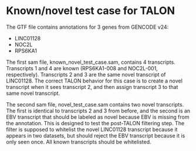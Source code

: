# Known/novel test case for TALON
The GTF file contains annotations for 3 genes from GENCODE v24:
* LINC01128
* NOC2L
* RPS6KA1

The first sam file, known_novel_test_case.sam, contains 4 transcripts. Transcripts
1 and 4 are known (RPS6KA1-008 and NOC2L-001, respectively). Transcripts 2 and 3
are the same novel transcript of LINC01128. The correct TALON behavior for this case
is to create a novel transcript when it sees transcript 2, and then assign 
transcript 3 to that same novel transcript.

The second sam file, novel_test_case.sam contains two novel transcripts. The first 
is identical to transcripts 2 and 3 from before, and the second is an EBV transcript
that should be labeled as novel because EBV is missing from the annotation. 
This is designed to test the post-TALON filtering step. The filter is supposed to
whitelist the novel LINC01128 transcript because it appears in two datasets, but
should reject the EBV transcript because it is only seen once. All known transcripts
should be whitelisted. 
